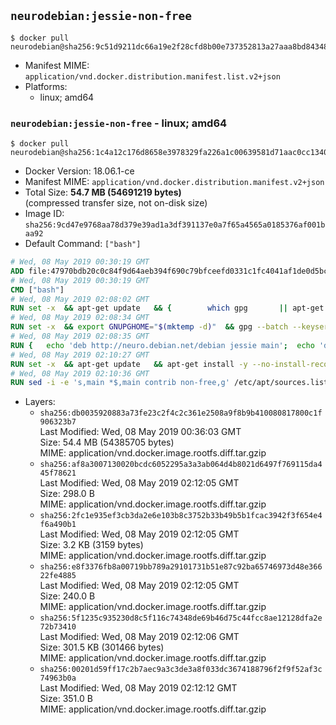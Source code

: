## `neurodebian:jessie-non-free`

```console
$ docker pull neurodebian@sha256:9c51d9211dc66a19e2f28cfd8b00e737352813a27aaa8bd8434863928d3495dd
```

-	Manifest MIME: `application/vnd.docker.distribution.manifest.list.v2+json`
-	Platforms:
	-	linux; amd64

### `neurodebian:jessie-non-free` - linux; amd64

```console
$ docker pull neurodebian@sha256:1c4a12c176d8658e3978329fa226a1c00639581d71aac0cc1340316608c457db
```

-	Docker Version: 18.06.1-ce
-	Manifest MIME: `application/vnd.docker.distribution.manifest.v2+json`
-	Total Size: **54.7 MB (54691219 bytes)**  
	(compressed transfer size, not on-disk size)
-	Image ID: `sha256:9cd47e9768aa78d379e39ad1a3df391137e0a7f65a4565a0185376af001baa92`
-	Default Command: `["bash"]`

```dockerfile
# Wed, 08 May 2019 00:30:19 GMT
ADD file:47970bdb20c0c84f9d64aeb394f690c79bfceefd0331c1fc4041af1de0d5bcb1 in / 
# Wed, 08 May 2019 00:30:19 GMT
CMD ["bash"]
# Wed, 08 May 2019 02:08:02 GMT
RUN set -x 	&& apt-get update 	&& { 		which gpg 		|| apt-get install -y --no-install-recommends gnupg 	; } 	&& { 		gpg --version | grep -q '^gpg (GnuPG) 1\.' 		|| apt-get install -y --no-install-recommends dirmngr 	; } 	&& rm -rf /var/lib/apt/lists/*
# Wed, 08 May 2019 02:08:34 GMT
RUN set -x 	&& export GNUPGHOME="$(mktemp -d)" 	&& gpg --batch --keyserver ha.pool.sks-keyservers.net --recv-keys DD95CC430502E37EF840ACEEA5D32F012649A5A9 	&& gpg --batch --export DD95CC430502E37EF840ACEEA5D32F012649A5A9 > /etc/apt/trusted.gpg.d/neurodebian.gpg 	&& rm -rf "$GNUPGHOME" 	&& apt-key list | grep neurodebian
# Wed, 08 May 2019 02:08:35 GMT
RUN { 	echo 'deb http://neuro.debian.net/debian jessie main'; 	echo 'deb http://neuro.debian.net/debian data main'; 	echo '#deb-src http://neuro.debian.net/debian-devel jessie main'; } > /etc/apt/sources.list.d/neurodebian.sources.list
# Wed, 08 May 2019 02:10:27 GMT
RUN set -x 	&& apt-get update 	&& apt-get install -y --no-install-recommends neurodebian-freeze eatmydata 	&& ln -s /usr/bin/eatmydata /usr/local/bin/apt-get 	&& rm -rf /var/lib/apt/lists/*
# Wed, 08 May 2019 02:10:36 GMT
RUN sed -i -e 's,main *$,main contrib non-free,g' /etc/apt/sources.list.d/neurodebian.sources.list /etc/apt/sources.list
```

-	Layers:
	-	`sha256:db0035920883a73fe23c2f4c2c361e2508a9f8b9b410080817800c1f906323b7`  
		Last Modified: Wed, 08 May 2019 00:36:03 GMT  
		Size: 54.4 MB (54385705 bytes)  
		MIME: application/vnd.docker.image.rootfs.diff.tar.gzip
	-	`sha256:af8a3007130020bcdc6052295a3a3ab064d4b8021d6497f769115da445f78621`  
		Last Modified: Wed, 08 May 2019 02:12:05 GMT  
		Size: 298.0 B  
		MIME: application/vnd.docker.image.rootfs.diff.tar.gzip
	-	`sha256:2fc1e935ef3cb3da2e6e103b8c3752b33b49b5b1fcac3942f3f654e4f6a490b1`  
		Last Modified: Wed, 08 May 2019 02:12:05 GMT  
		Size: 3.2 KB (3159 bytes)  
		MIME: application/vnd.docker.image.rootfs.diff.tar.gzip
	-	`sha256:e8f3376fb8a00719bb789a29101731b51e87c92ba65746973d48e36622fe4885`  
		Last Modified: Wed, 08 May 2019 02:12:05 GMT  
		Size: 240.0 B  
		MIME: application/vnd.docker.image.rootfs.diff.tar.gzip
	-	`sha256:5f1235c935230d8c5f116c74348de69b46d75c44fcc8ae12128dfa2e72b73410`  
		Last Modified: Wed, 08 May 2019 02:12:06 GMT  
		Size: 301.5 KB (301466 bytes)  
		MIME: application/vnd.docker.image.rootfs.diff.tar.gzip
	-	`sha256:00201d59ff17c2b7aec9a3c3de3a8f033dc3674188796f2f9f52af3c74963b0a`  
		Last Modified: Wed, 08 May 2019 02:12:12 GMT  
		Size: 351.0 B  
		MIME: application/vnd.docker.image.rootfs.diff.tar.gzip
